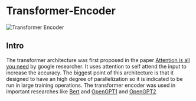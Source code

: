 # Transformer-Encoder
![Transformer Encoder](https://user-images.githubusercontent.com/7080342/59344525-8e6bd180-8d0e-11e9-8fa6-0ae7ae15d1e2.png)
## Intro
The transformer architecture was first proposed in the paper [Attention is all you need](https://arxiv.org/abs/1706.03762) by google researcher. It uses attention to self attend the input to increase the accuracy. The biggest point of this architecture is that it designed to have an high degree of parallelization so it is indicated to be run in large training operations. The transformer encoder was used in important researches like [Bert](https://arxiv.org/abs/1810.04805) and [OpenGPT1](https://s3-us-west-2.amazonaws.com/openai-assets/research-covers/language-unsupervised/language_understanding_paper.pdf) and [OpenGPT2](https://d4mucfpksywv.cloudfront.net/better-language-models/language-models.pdf)

